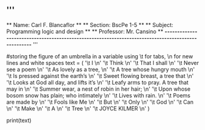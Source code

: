 '''
  ----------------------------------------------------------------------------------------------------
**  Name: Carl F. Blancaflor                                                                         **
**  Section: BscPe 1-5                                                                               **
**  Subject: Programming logic and design                                                            **
**  Professor: Mr. Cansino                                                                           **
**---------------------------------------------------------------------------------------------------**
'''

#storing the figure of an umbrella in a variable using \t for tabs, \n for new lines and white spaces
text = ( 
'\t                                      I                                  \n'
'\t                                    Think                                \n'
'\t                                 That I shall                            \n'
'\t                               Never see a poem                          \n'
'\t                             As lovely as a tree,                        \n'
'\t                          A tree whose hungry mouth                      \n'
'\t                        Is pressed against the earth’s                   \n'
'\t                       Sweet flowing breast, a tree that                 \n'
'\t                      Looks at God all day, and lifts it’s               \n'
'\t                     Leafy arms to pray. A tree that may in              \n'
'\t                    Summer wear, a nest of robin in her hair;            \n'
'\t                 Upon whose bosom snow has plain; who intimately         \n'
'\t                               Lives with rain.                          \n'
'\t                              Poems are made by                          \n'
'\t                                Fools like Me                            \n'
'\t                                     But                                 \n'
'\t                                     Only                                \n'
'\t                                     God                                 \n'
'\t                                     Can                                 \n'
'\t                                     Make                                \n'
'\t                                      A                                  \n'
'\t                                     Tree                                \n'
'\t                                JOYCE KILMER                             \n'
)


print(text)
